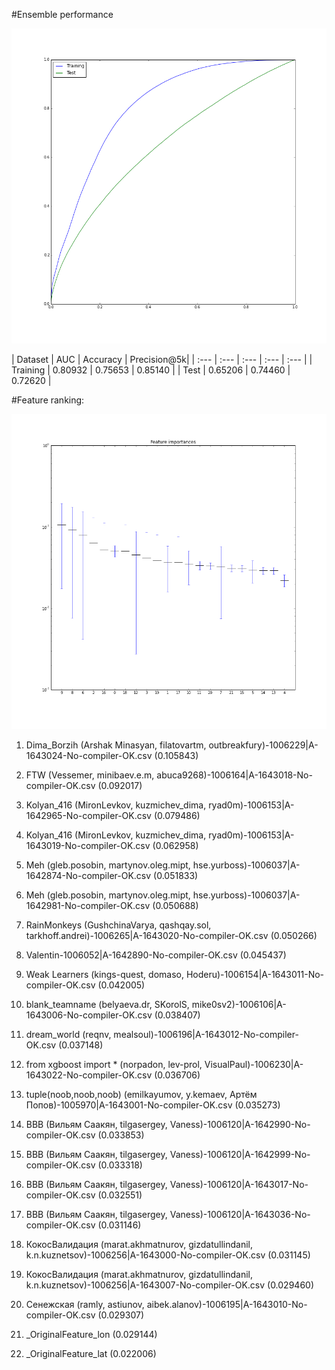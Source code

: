 #Ensemble performance

![](roc_curves.png?raw=true)

| Dataset | AUC | Accuracy | Precision@5k|
| :--- | :--- | :--- | :--- | :--- |
| Training | 0.80932 | 0.75653 | 0.85140 |
| Test | 0.65206 | 0.74460 | 0.72620 |


#Feature ranking:

![](importances.png?raw=true)

1. Dima_Borzih (Arshak Minasyan, filatovartm, outbreakfury)-1006229|A-1643024-No-compiler-OK.csv (0.105843)

2. FTW (Vessemer, minibaev.e.m, abuca9268)-1006164|A-1643018-No-compiler-OK.csv (0.092017)

3. Kolyan_416 (MironLevkov, kuzmichev_dima, ryad0m)-1006153|A-1642965-No-compiler-OK.csv (0.079486)

4. Kolyan_416 (MironLevkov, kuzmichev_dima, ryad0m)-1006153|A-1643019-No-compiler-OK.csv (0.062958)

5. Meh (gleb.posobin, martynov.oleg.mipt, hse.yurboss)-1006037|A-1642874-No-compiler-OK.csv (0.051833)

6. Meh (gleb.posobin, martynov.oleg.mipt, hse.yurboss)-1006037|A-1642981-No-compiler-OK.csv (0.050688)

7. RainMonkeys (GushchinaVarya, qashqay.sol, tarkhoff.andrei)-1006265|A-1643020-No-compiler-OK.csv (0.050266)

8. Valentin-1006052|A-1642890-No-compiler-OK.csv (0.045437)

9. Weak Learners (kings-quest, domaso, Hoderu)-1006154|A-1643011-No-compiler-OK.csv (0.042005)

10. blank_teamname (belyaeva.dr, SKorolS, mike0sv2)-1006106|A-1643006-No-compiler-OK.csv (0.038407)

11. dream_world (reqnv, mealsoul)-1006196|A-1643012-No-compiler-OK.csv (0.037148)

12. from xgboost import * (norpadon, lev-prol, VisualPaul)-1006230|A-1643022-No-compiler-OK.csv (0.036706)

13. tuple(noob,noob,noob) (emilkayumov, y.kemaev, Артём Попов)-1005970|A-1643001-No-compiler-OK.csv (0.035273)

14. ВВВ (Вильям Саакян, tilgasergey, Vaness)-1006120|A-1642990-No-compiler-OK.csv (0.033853)

15. ВВВ (Вильям Саакян, tilgasergey, Vaness)-1006120|A-1642999-No-compiler-OK.csv (0.033318)

16. ВВВ (Вильям Саакян, tilgasergey, Vaness)-1006120|A-1643017-No-compiler-OK.csv (0.032551)

17. ВВВ (Вильям Саакян, tilgasergey, Vaness)-1006120|A-1643036-No-compiler-OK.csv (0.031146)

18. КокосВалидация (marat.akhmatnurov, gizdatullindanil, k.n.kuznetsov)-1006256|A-1643000-No-compiler-OK.csv (0.031145)

19. КокосВалидация (marat.akhmatnurov, gizdatullindanil, k.n.kuznetsov)-1006256|A-1643007-No-compiler-OK.csv (0.029460)

20. Сенежская (ramly, astiunov, aibek.alanov)-1006195|A-1643010-No-compiler-OK.csv (0.029307)

21. _OriginalFeature_lon (0.029144)

22. _OriginalFeature_lat (0.022006)

